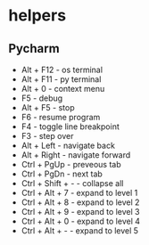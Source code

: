 # helpers

## Pycharm
- Alt + F12 - os terminal
- Alt + F11 - py terminal
- Alt + 0 - context menu
- F5 - debug
- Alt + F5 - stop
- F6 - resume program
- F4 - toggle line breakpoint
- F3 - step over
- Alt + Left - navigate back
- Alt + Right - navigate forward
- Ctrl + PgUp - preveous tab
- Ctrl + PgDn - next tab
- Ctrl + Shift + - - collapse all
- Ctrl + Alt + 7 - expand to level 1
- Ctrl + Alt + 8 - expand to level 2
- Ctrl + Alt + 9 - expand to level 3
- Ctrl + Alt + 0 - expand to level 4
- Ctrl + Alt + - - expand to level 5
